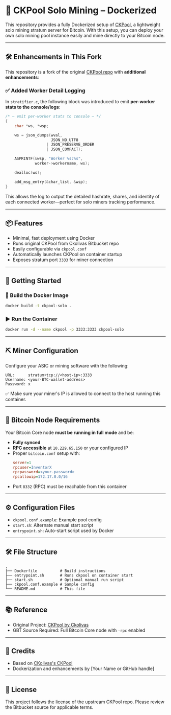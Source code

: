 # 🧱 CKPool Solo Mining – Dockerized

This repository provides a fully Dockerized setup of [CKPool](https://bitbucket.org/ckolivas/ckpool/src/master/), a lightweight solo mining stratum server for Bitcoin. With this setup, you can deploy your own solo mining pool instance easily and mine directly to your Bitcoin node.

---

## 🛠️ Enhancements in This Fork

This repository is a fork of the original [CKPool repo](https://bitbucket.org/ckolivas/ckpool/) with **additional enhancements**:

### ✅ Added Worker Detail Logging

In `stratifier.c`, the following block was introduced to emit **per-worker stats to the console/logs**:

```c
/* — emit per‑worker stats to console — */
{
    char *ws, *wsp;

    ws = json_dumps(wval,
                    JSON_NO_UTF8
                  | JSON_PRESERVE_ORDER
                  | JSON_COMPACT);

    ASPRINTF(&wsp, "Worker %s:%s",
             worker->workername, ws);

    dealloc(ws);

    add_msg_entry(&char_list, &wsp);
}
```

This allows the log to output the detailed hashrate, shares, and identity of each connected worker—perfect for solo miners tracking performance.

---

## 📦 Features

- Minimal, fast deployment using Docker
- Runs original CKPool from Ckolivas Bitbucket repo
- Easily configurable via `ckpool.conf`
- Automatically launches CKPool on container startup
- Exposes stratum port `3333` for miner connection

---

## 🚀 Getting Started

### 🔨 Build the Docker Image

```bash
docker build -t ckpool-solo .
```

### ▶️ Run the Container

```bash
docker run -d --name ckpool -p 3333:3333 ckpool-solo
```

---

## ⛏️ Miner Configuration

Configure your ASIC or mining software with the following:

```
URL:      stratum+tcp://<host-ip>:3333
Username: <your-BTC-wallet-address>
Password: x
```

✅ Make sure your miner's IP is allowed to connect to the host running this container.

---

## 🔗 Bitcoin Node Requirements

Your Bitcoin Core node **must be running in full mode** and be:

- **Fully synced**
- **RPC accessible** at `10.229.65.150` or your configured IP
- Proper `bitcoin.conf` setup with:
  ```ini
  server=1
  rpcuser=InventorX
  rpcpassword=<your-password>
  rpcallowip=172.17.0.0/16
  ```
- Port `8332` (RPC) must be reachable from this container

---

## ⚙️ Configuration Files

- `ckpool.conf.example`: Example pool config
- `start.sh`: Alternate manual start script
- `entrypoint.sh`: Auto-start script used by Docker

---

## 🛠️ File Structure

```
.
├── Dockerfile          # Build instructions
├── entrypoint.sh       # Runs ckpool on container start
├── start.sh            # Optional manual run script
├── ckpool.conf.example # Sample config
└── README.md           # This file
```

---

## 📚 Reference

- Original Project: [CKPool by Ckolivas](https://bitbucket.org/ckolivas/ckpool/)
- GBT Source Required: Full Bitcoin Core node with `-rpc` enabled

---

## 💬 Credits

- Based on [CKolivas's CKPool](https://bitbucket.org/ckolivas/ckpool/)
- Dockerization and enhancements by [Your Name or GitHub handle]

---

## 📜 License

This project follows the license of the upstream CKPool repo. Please review the Bitbucket source for applicable terms.




